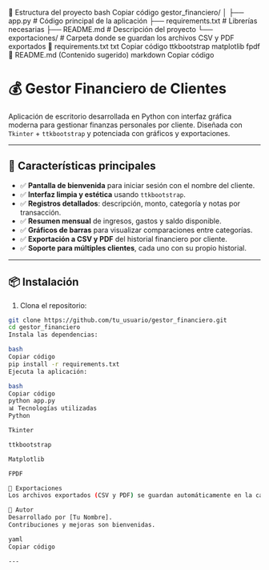 📁 Estructura del proyecto
bash
Copiar código
gestor_financiero/
│
├── app.py                    # Código principal de la aplicación
├── requirements.txt          # Librerías necesarias
├── README.md                 # Descripción del proyecto
└── exportaciones/            # Carpeta donde se guardan los archivos CSV y PDF exportados
📄 requirements.txt
txt
Copiar código
ttkbootstrap
matplotlib
fpdf
📝 README.md (Contenido sugerido)
markdown
Copiar código
# 💰 Gestor Financiero de Clientes

Aplicación de escritorio desarrollada en Python con interfaz gráfica moderna para gestionar finanzas personales por cliente. Diseñada con `Tkinter` + `ttkbootstrap` y potenciada con gráficos y exportaciones.

---

## 📌 Características principales

- ✅ **Pantalla de bienvenida** para iniciar sesión con el nombre del cliente.
- ✅ **Interfaz limpia y estética** usando `ttkbootstrap`.
- ✅ **Registros detallados**: descripción, monto, categoría y notas por transacción.
- ✅ **Resumen mensual** de ingresos, gastos y saldo disponible.
- ✅ **Gráficos de barras** para visualizar comparaciones entre categorías.
- ✅ **Exportación a CSV y PDF** del historial financiero por cliente.
- ✅ **Soporte para múltiples clientes**, cada uno con su propio historial.

---

## 📦 Instalación

1. Clona el repositorio:

```bash
git clone https://github.com/tu_usuario/gestor_financiero.git
cd gestor_financiero
Instala las dependencias:

bash
Copiar código
pip install -r requirements.txt
Ejecuta la aplicación:

bash
Copiar código
python app.py
📊 Tecnologías utilizadas
Python

Tkinter

ttkbootstrap

Matplotlib

FPDF

📁 Exportaciones
Los archivos exportados (CSV y PDF) se guardan automáticamente en la carpeta exportaciones/.

📌 Autor
Desarrollado por [Tu Nombre].
Contribuciones y mejoras son bienvenidas.

yaml
Copiar código

---


